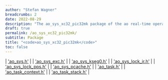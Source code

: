 ```yaml
---
author: "Stefan Wagner"
breadcrumbs: 2
date: 2022-08-29
description: "The ao_sys_xc32_pic32mk package of the ao real-time operating system."
draft: true
permalink: /ao_sys_xc32_pic32mk/ 
subtitle: Package
title: "<code>ao_sys_xc32_pic32mk</code>"
toc: false
---
```


| ['ao_sys.h'](ao_sys.h.md) |
| ['ao_sys_exc.h'](ao_sys_exc.h.md) |
| ['ao_sys_kseg0.h'](ao_sys_kseg0.h.md) |
| ['ao_sys_lock_ir.h'](ao_sys_lock_ir.h.md) |
| ['ao_sys_lock_pps.h'](ao_sys_lock_pps.h.md) |
| ['ao_sys_pcache.h'](ao_sys_pcache.h.md) |
| ['ao_task.h'](ao_task.h.md) |
| ['ao_task_context.h'](ao_task_context.h.md) |
| ['ao_task_stack.h'](ao_task_stack.h.md) |
